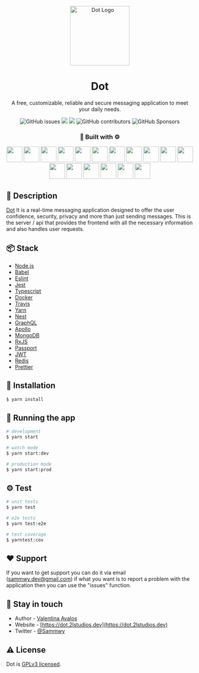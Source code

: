 <p align="center">
  <a href="http://dot.2lstudios.dev/" target="blank"><img src="https://i.imgur.com/JnE3YKO.png" width="160" alt="Dot Logo" /></a>
  <h1 align="center">Dot</h1>
</p>

  <p align="center">A free, customizable, reliable and secure messaging application to meet your daily needs.</p>
    <p align="center">
      <img alt="GitHub issues" src="https://img.shields.io/github/issues/dotmsn/dot-server?color=FF0000&label=ISSUES&logo=gtihub&style=for-the-badge">
      <a href="https://paypal.me/samwy" target="_blank"><img src="https://img.shields.io/badge/Donate-PayPal-ff3f59.svg?style=for-the-badge&logo=paypal&color=00457C"/></a>
      <a href="https://twitter.com/sammwy" target="_blank"><img src="https://img.shields.io/twitter/follow/sammwy.svg?color=1DA1F2&style=for-the-badge&label=Follow&logo=twitter"></a>
      <img alt="GitHub contributors" src="https://img.shields.io/github/contributors/dotmsn/dot-server?color=ff69b4&style=for-the-badge&logo=github%20sponsors">
  <img alt="GitHub Sponsors" src="https://img.shields.io/github/sponsors/dotmsn?color=EA4AAA&label=SPNSORS&logo=github%20sponsors&style=for-the-badge">
</p>

  
<div align="center">
  <h3 align="center">🔨 Built with ⚙️</h3>
  <p align="center">
    <img height="42px" src="https://cdn.worldvectorlogo.com/logos/nodejs-icon.svg" /> 
    <img height="42px" src="https://www.isocell.com/downloads/fancy-index/icons/Babel.svg"/> 
    <img height="42px" src="https://eslint.org/assets/img/favicon.512x512.png"/> 
    <img height="42px" src="https://jestjs.io/img/jest.png"/> 
    <img height="42px" src="https://encrypted-tbn0.gstatic.com/images?q=tbn:ANd9GcSFWV_HgLeNqL2chI-m3M5KbhzUHceEZe9obw&usqp=CAU"/> 
    <img height="42px" src="https://cursosdedesarrollo.com/wp-content/uploads/2019/08/Moby-logo.png"/> 
    <img height="42px" src="https://cdn.iconscout.com/icon/free/png-512/travis-1-283376.png" /> 
    <img height="42px" src="https://wipdeveloper.com/posts/2017/01/images/yarn-kitten1.png" />
    <img height="42px" src="https://symbols.getvecta.com/stencil_89/37_nestjs-icon.a6a65b8873.png" />
    <img height="42px" src="https://img.icons8.com/color/452/graphql.png" />
    <img height="42px" src="https://img.icons8.com/color/452/apollo.png" />
    <img height="42px" src="https://img.icons8.com/color/452/mongodb.png"/>
    <img height="42px" src="https://iconape.com/wp-content/png_logo_vector/rxjs.png"/>
    <img height="42px" src="https://leolanchas.com/wp-content/uploads/2013/07/0d184ee3-fd8d-4b94-acf4-b4e686e57375.png"/>
    <img height="42px" src="https://d2eip9sf3oo6c2.cloudfront.net/tags/images/000/000/036/full/jwt.png"/>
    <img height="42px" src="https://cdn4.iconfinder.com/data/icons/redis-2/1451/Untitled-2-512.png"/>
    <img height="42px" src="https://cdn.worldvectorlogo.com/logos/prettier-1.svg"/>
  </p>
</div>

## 📝 Description

[Dot](https://dot.2lstudios.dev) It is a real-time messaging application designed to offer the user confidence, security, privacy and more than just sending messages. This is the server / api that provides the frontend with all the necessary information and also handles user requests.

## 📦 Stack
- [Node.js](https://nodejs.org)
- [Babel](https://babeljs.io/)
- [Eslint](https://eslint.org/)
- [Jest](https://jestjs.io/)
- [Typescript](https://www.typescriptlang.org/)
- [Docker](https://www.docker.com/)
- [Travis](https://travis-ci.org/)
- [Yarn](https://yarnpkg.com/)
- [Nest](https://nestjs.com/)
- [GraphQL](https://graphql.org/)
- [Apollo](https://www.apollographql.com/docs/apollo-server)
- [MongoDB](https://www.mongodb.com/es)
- [RxJS](https://rxjs-dev.firebaseapp.com/)
- [Passport](http://www.passportjs.org/)
- [JWT](https://jwt.io/)
- [Redis](https://redis.io/)
- [Prettier](https://prettier.io/)

## 🔨 Installation

```bash
$ yarn install
```

## 🚀 Running the app

```bash
# development
$ yarn start

# watch mode
$ yarn start:dev

# production mode
$ yarn start:prod
```

## ⚙️ Test

```bash
# unit tests
$ yarn test

# e2e tests
$ yarn test:e2e

# test coverage
$ yarntest:cov
```

## ❤️ Support

If you want to get support you can do it via email (sammwy.dev@gmail.com) if what you want is to report a problem with the application then you can use the "issues" function.

## 📙 Stay in touch

- Author - [Valentina Avalos](https://twitter.com/sammwy)
- Website - [https://dot.2lstudios.dev](https://dot.2lstudios.dev)
- Twitter - [@Sammwy](https://twitter.com/sammwy)

## ⚠️ License

Dot is [GPLv3 licensed](LICENSE).
